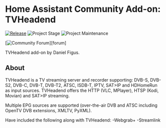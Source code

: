 # Home Assistant Community Add-on: TVHeadend

[![Release][release-shield]][release] ![Project Stage][project-stage-shield] ![Project Maintenance][maintenance-shield]

[![Community Forum][forum-shield]][forum]

TVHeadend add-on by Daniel Figus.

## About

TVHeadend is a TV streaming server and recorder supporting:
DVB-S, DVB-S2, DVB-C, DVB-T, DVB-T2, ATSC, ISDB-T, IPTV, SAT>IP and HDHomeRun 
as input sources.
TVHeadend offers the HTTP (VLC, MPlayer), HTSP (Kodi, Movian) and SAT>IP streaming.

Multiple EPG sources are supported (over-the-air DVB and ATSC including OpenTV DVB extensions, XMLTV, PyXML).

Have included the following along with TVHeadend:
-Webgrab+
-Streamlink

[forum-shield]: https://img.shields.io/badge/community-forum-brightgreen.svg
[maintenance-shield]: https://img.shields.io/maintenance/yes/2023.svg
[project-stage-shield]: https://img.shields.io/badge/project%20stage-production%20ready-brightgreen.svg
[release-shield]: https://img.shields.io/badge/version-2f583ba-blue.svg
[release]: https://github.com/dfigus/addon-tvheadend/tree/2f583ba